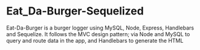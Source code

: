# Eat_Da-Burger-Sequelized
Eat-Da-Burger is a burger logger using MySQL, Node, Express, Handlebars and Sequelize. It follows the MVC design pattern; via Node and MySQL to query and route data in the app, and Handlebars to generate the HTML
